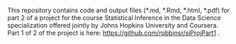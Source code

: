 This repository contains code and output files (*.md, *.Rmd, *.html, *.pdf) for part 2 of a project for the course Statistical Inference in the Data Science specialization offered jointly by Johns Hopkins University and Coursera. Part 1 of 2 of the project is here: https://github.com/robbinsr/siProjPart1 .
